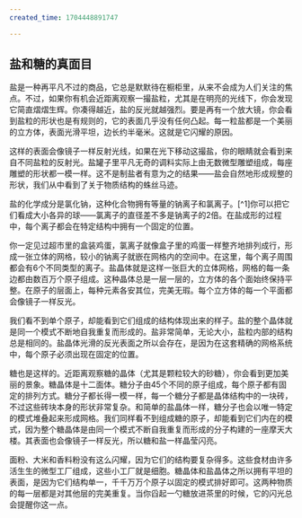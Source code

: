 ```yaml
---
created_time: 1704448891747

---
```

   

## 盐和糖的真面目

盐是一种再平凡不过的商品，它总是默默待在橱柜里，从来不会成为人们关注的焦点。不过，如果你有机会近距离观察一撮盐粒，尤其是在明亮的光线下，你会发现它简直熠熠生辉。你凑得越近，盐的反光就越强烈。要是再有一个放大镜，你会看到盐粒的形状也是有规则的，它的表面几乎没有任何凸起。每一粒盐都是一个美丽的立方体，表面光滑平坦，边长约半毫米。这就是它闪耀的原因。

这样的表面会像镜子一样反射光线，如果在光下移动这撮盐，你的眼睛就会看到来自不同盐粒的反射光。盐罐子里平凡无奇的调料实际上由无数微型雕塑组成，每座雕塑的形状都一模一样。这不是制盐者有意为之的结果——盐会自然地形成规整的形状，我们从中看到了关于物质结构的蛛丝马迹。

盐的化学成分是氯化钠，这种化合物拥有等量的钠离子和氯离子。[^1]你可以把它们看成大小各异的球——氯离子的直径差不多是钠离子的2倍。在盐成形的过程中，每个离子都会在特定结构中拥有一个固定的位置。

你一定见过超市里的盒装鸡蛋，氯离子就像盒子里的鸡蛋一样整齐地排列成行，形成一张立体的网格，较小的钠离子就嵌在网格内的空间中。在这里，每个离子周围都会有6个不同类型的离子。盐晶体就是这样一张巨大的立体网格，网格的每一条边都由数百万个原子组成。这种晶体总是一层一层的，立方体的各个面始终保持平整。在原子的层面上，每种元素各安其位，完美无瑕。每个立方体的每一个平面都会像镜子一样反光。

我们看不到单个原子，却能看到它们组成的结构体现出来的样子。盐的整个晶体就是同一个模式不断地自我重复而形成的。盐非常简单，无论大小，盐粒内部的结构总是相同的。盐晶体光滑的反光表面之所以会存在，是因为在这套精确的网格系统中，每个原子必须出现在固定的位置。

糖也是这样的。近距离观察糖的晶体（尤其是颗粒较大的砂糖），你会看到更加美丽的景象。糖晶体是十二面体。糖分子由45个不同的原子组成，每个原子都有固定的排列方式。糖分子都长得一模一样，每一个糖分子都是晶体结构中的一块砖，不过这些砖块本身的形状非常复杂。和简单的盐晶体一样，糖分子也会以唯一特定的模式堆叠起来形成网格。我们同样看不到组成糖的原子，却能看到它们内在的模式，因为整个糖晶体是由同一个模式不断自我重复而形成的分子构建的一座摩天大楼。其表面也会像镜子一样反光，所以糖和盐一样晶莹闪亮。

面粉、大米和香料粉没有这么闪耀，因为它们的结构要复杂得多。这些食材由许多活生生的微型工厂组成，这些小工厂就是细胞。糖晶体和盐晶体之所以拥有平坦的表面，是因为它们结构单一，千千万万个原子以固定的模式排好即可。这两种物质的每一层都是对其他层的完美重复。当你舀起一勺糖放进茶里的时候，它的闪光总会提醒你这一点。